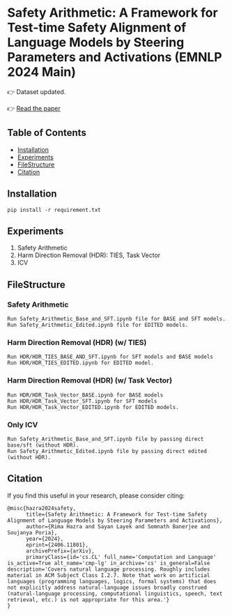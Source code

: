 # Safety Arithmetic: A Framework for Test-time Safety Alignment of Language Models by Steering Parameters and Activations (EMNLP 2024 Main)

:point_right: Dataset updated.

👉 [Read the paper](https://arxiv.org/abs/2406.11801)

## Table of Contents

- [Installation](#installation)
- [Experiments](#experiments)
- [FileStructure](#filestructure)
- [Citation](#citation)

## Installation

```
pip install -r requirement.txt
```

## Experiments 

<ol>
  <li>Safety Arithmetic</li>
  <li>Harm Direction Removal (HDR): TIES, Task Vector</li>
  <li>ICV</li>
</ol>

## FileStructure

### Safety Arithmetic
```
Run Safety_Arithmetic_Base_and_SFT.ipynb file for BASE and SFT models.
Run Safety_Arithmetic_Edited.ipynb file for EDITED models.
```
### Harm Direction Removal (HDR) (w/ TIES)
```
Run HDR/HDR_TIES_BASE_AND_SFT.ipynb for SFT models and BASE models
Run HDR/HDR_TIES_EDITED.ipynb for EDITED model.
```
### Harm Direction Removal (HDR) (w/ Task Vector)
```
Run HDR/HDR_Task_Vector_BASE.ipynb for BASE models
Run HDR/HDR_Task_Vector_SFT.ipynb for SFT models
Run HDR/HDR_Task_Vector_EDITED.ipynb for EDITED models.
```
### Only ICV
```
Run Safety_Arithmetic_Base_and_SFT.ipynb file by passing direct base/sft (without HDR).
Run Safety_Arithmetic_Edited.ipynb file by passing direct edited (without HDR).
```

## Citation
If you find this useful in your research, please consider citing:

```
@misc{hazra2024safety,
      title={Safety Arithmetic: A Framework for Test-time Safety Alignment of Language Models by Steering Parameters and Activations}, 
      author={Rima Hazra and Sayan Layek and Somnath Banerjee and Soujanya Poria},
      year={2024},
      eprint={2406.11801},
      archivePrefix={arXiv},
      primaryClass={id='cs.CL' full_name='Computation and Language' is_active=True alt_name='cmp-lg' in_archive='cs' is_general=False description='Covers natural language processing. Roughly includes material in ACM Subject Class I.2.7. Note that work on artificial languages (programming languages, logics, formal systems) that does not explicitly address natural-language issues broadly construed (natural-language processing, computational linguistics, speech, text retrieval, etc.) is not appropriate for this area.'}
}
```
